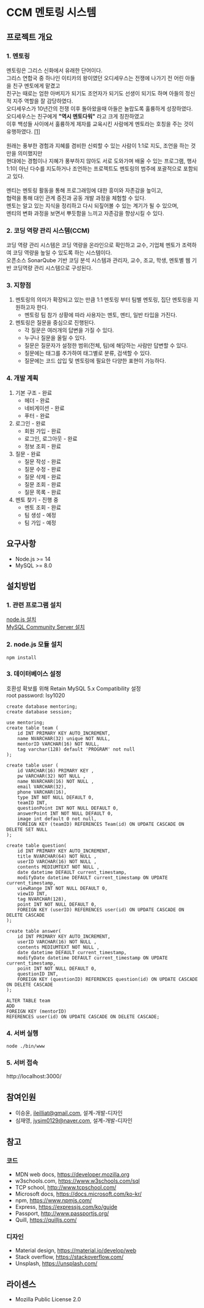 # CCM 멘토링 시스템

## 프로젝트 개요

### 1. 멘토링
 멘토링은 그리스 신화에서 유래한 단어이다.  
그리스 연합국 중 하나인 이티카의 왕이였던 오디세우스는 전쟁에 나가기 전 어린 아들을 친구 멘토에게 맡겼고  
친구는 때로는 엄한 아버지가 되기도 조언자가 되기도 선생이 되기도 하며 아들의 정신적 지주 역할을 잘 감당하였다.  
오디세우스가 10년간의 전쟁 이후 돌아왔을때 아들은 놀랍도록 훌륭하게 성장하였다.  
오디세우스는 친구에게 **"역시 멘토다워"** 라고 크게 칭찬하였고  
이후 백성들 사이에서 훌륭하게 제자를 교육시킨 사람에게 멘토라는 호칭을 주는 것이 유행하였다.  [[1]](https://ko.wikipedia.org/wiki/%EB%A9%98%ED%86%A0%EB%A7%81)  
<br>
 원래는 풍부한 경험과 지혜를 겸비한 신뢰할 수 있는 사람이 1:1로 지도, 조언을 하는 것만을 의미했지만  
현대에는 경험이나 지혜가 풍부하지 않아도 서로 도와가며 배울 수 있는 프로그램, 행사  
1:1이 아닌 다수를 지도하거나 조언하는 프로젝트도 멘토링의 범주에 포괄적으로 포함되고 있다.  
<br>
 멘티는 멘토링 활동을 통해 프로그래밍에 대한 흥미와 자존감을 높이고,  
협력을 통해 대인 관계 증진과 공동 개발 과정을 체험할 수 있다.  
 멘토는 알고 있는 지식을 정리하고 다시 되짚어볼 수 있는 계기가 될 수 있으며,  
멘티의 변화 과정을 보면서 뿌듯함을 느끼고 자존감을 향상시킬 수 있다.  

### 2. 코딩 역량 관리 시스템(CCM)
 코딩 역량 관리 시스템은 코딩 역량을 온라인으로 확인하고 교수, 기업체 멘토가 조력하여 코딩 역량을 높일 수 있도록 하는 시스템이다.  
오픈소스 SonarQube 기반 코딩 분석 시스템과 관리자, 교수, 조교, 학생, 멘토별 웹 기반 코딩역량 관리 시스템으로 구성된다. 

### 3. 지향점
1. 멘토링의 의미가 확장되고 있는 만큼 1:1 멘토링 부터 팀별 멘토링, 집단 멘토링을 지원하고자 한다.
    - 멘토링 팀 참가 상황에 따라 사용자는 멘토, 멘티, 일반 타입을 가진다.
1. 멘토링은 질문을 중심으로 진행된다.
    - 각 질문은 여러개의 답변을 가질 수 있다.
    - 누구나 질문을 올릴 수 있다.
    - 질문은 질문자가 설정한 범위(전체, 팀)에 해당하는 사람만 답변할 수 있다.
    - 질문에는 태그를 추가하여 태그별로 분류, 검색할 수 있다.
    - 질문에는 코드 삽입 및 멘토링에 필요한 다양한 표현이 가능하다.

### 4. 개발 계획
1. 기본 구조 - 완료
    - 헤더 - 완료
    - 네비게이션 - 완료
    - 푸터 - 완료
1. 로그인 - 완료
    - 회원 가입 - 완료
    - 로그인, 로그아웃 - 완료
    - 정보 조회 - 완료
1. 질문 - 완료
    - 질문 작성 - 완료
    - 질문 수정 - 완료
    - 질문 삭제 - 완료
    - 질문 조회 - 완료
    - 질문 목록 - 완료
1. 멘토 찾기 - 진행 중
    - 멘토 조회 - 완료
    - 팀 생성 - 예정
    - 팀 가입 - 예정

## 요구사항

- Node.js >= 14
- MySQL >= 8.0

## 설치방법

### 1. 관련 프로그램 설치
[node.js 설치](https://nodejs.org/ko/)  
[MySQL Community Server 설치](https://dev.mysql.com/downloads/)  

### 2. node.js 모듈 설치
``` text
npm install
```
### 3. 데이터베이스 설정
호환성 확보를 위해 Retain MySQL 5.x Compatibility 설정  
root password: lsy1020
```mysql
create database mentoring;
create database session;

use mentoring;
create table team (
    id INT PRIMARY KEY AUTO_INCREMENT,
    name NVARCHAR(32) unique NOT NULL,
    mentorID VARCHAR(16) NOT NULL,
    tag varchar(128) default 'PROGRAM' not null
);

create table user (
    id VARCHAR(16) PRIMARY KEY ,
    pw VARCHAR(32) NOT NULL ,
    name NVARCHAR(16) NOT NULL ,
    email VARCHAR(32),
    phone VARCHAR(16),
    type INT NOT NULL DEFAULT 0,
    teamID INT,
    questionPoint INT NOT NULL DEFAULT 0,
    answerPoint INT NOT NULL DEFAULT 0,
    image int default 0 not null,
    FOREIGN KEY (teamID) REFERENCES Team(id) ON UPDATE CASCADE ON DELETE SET NULL
);

create table question(
    id INT PRIMARY KEY AUTO_INCREMENT,
    title NVARCHAR(64) NOT NULL ,
    userID VARCHAR(16) NOT NULL ,
    contents MEDIUMTEXT NOT NULL ,
    date datetime DEFAULT current_timestamp,
    modifyDate datetime DEFAULT current_timestamp ON UPDATE current_timestamp,
    viewRange INT NOT NULL DEFAULT 0,
    viewID INT,
    tag NVARCHAR(128),
    point INT NOT NULL DEFAULT 0,
    FOREIGN KEY (userID) REFERENCES user(id) ON UPDATE CASCADE ON DELETE CASCADE
);

create table answer(
    id INT PRIMARY KEY AUTO_INCREMENT,
    userID VARCHAR(16) NOT NULL ,
    contents MEDIUMTEXT NOT NULL ,
    date datetime DEFAULT current_timestamp,
    modifyDate datetime DEFAULT current_timestamp ON UPDATE current_timestamp,
    point INT NOT NULL DEFAULT 0,
    questionID INT,
    FOREIGN KEY (questionID) REFERENCES question(id) ON UPDATE CASCADE ON DELETE CASCADE
);

ALTER TABLE team
ADD
FOREIGN KEY (mentorID)
REFERENCES user(id) ON UPDATE CASCADE ON DELETE CASCADE;
```

### 4. 서버 실행
```text
node ./bin/www
```

### 5. 서버 접속
http://localhost:3000/

## 참여인원

- 이승윤, ileilliat@gmail.com, 설계-개발-디자인
- 심재영, jysim0129@naver.com, 설계-개발-디자인

## 참고

### 코드
- MDN web docs, https://developer.mozilla.org
- w3schools.com, https://www.w3schools.com/sql
- TCP school, http://www.tcpschool.com/
- Microsoft docs, https://docs.microsoft.com/ko-kr/
- npm, https://www.npmjs.com/
- Express, https://expressjs.com/ko/guide
- Passport, http://www.passportjs.org/
- Quill, https://quilljs.com/

### 디자인
- Material design, https://material.io/develop/web
- Stack overflow, https://stackoverflow.com/
- Unsplash, https://unsplash.com/

## 라이센스

- Mozilla Public License 2.0